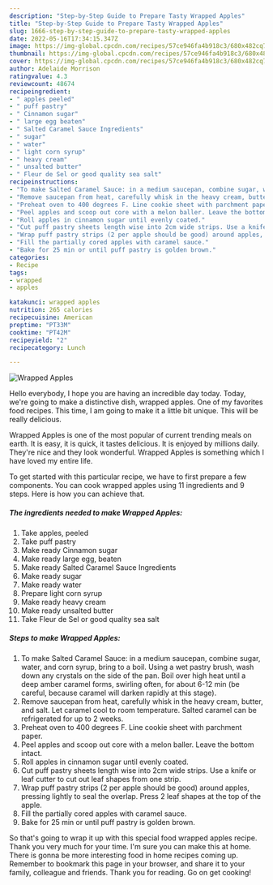 ```yaml
---
description: "Step-by-Step Guide to Prepare Tasty Wrapped Apples"
title: "Step-by-Step Guide to Prepare Tasty Wrapped Apples"
slug: 1666-step-by-step-guide-to-prepare-tasty-wrapped-apples
date: 2022-05-16T17:34:15.347Z
image: https://img-global.cpcdn.com/recipes/57ce946fa4b918c3/680x482cq70/wrapped-apples-recipe-main-photo.jpg
thumbnail: https://img-global.cpcdn.com/recipes/57ce946fa4b918c3/680x482cq70/wrapped-apples-recipe-main-photo.jpg
cover: https://img-global.cpcdn.com/recipes/57ce946fa4b918c3/680x482cq70/wrapped-apples-recipe-main-photo.jpg
author: Adelaide Morrison
ratingvalue: 4.3
reviewcount: 48674
recipeingredient:
- " apples peeled"
- " puff pastry"
- " Cinnamon sugar"
- " large egg beaten"
- " Salted Caramel Sauce Ingredients"
- " sugar"
- " water"
- " light corn syrup"
- " heavy cream"
- " unsalted butter"
- " Fleur de Sel or good quality sea salt"
recipeinstructions:
- "To make Salted Caramel Sauce: in a medium saucepan, combine sugar, water, and corn syrup, bring to a boil. Using a wet pastry brush, wash down any crystals on the side of the pan. Boil over high heat until a deep amber caramel forms, swirling often, for about 6-12 min (be careful, because caramel will darken rapidly at this stage)."
- "Remove saucepan from heat, carefully whisk in the heavy cream, butter, and salt. Let caramel cool to room temperature. Salted caramel can be refrigerated for up to 2 weeks."
- "Preheat oven to 400 degrees F. Line cookie sheet with parchment paper."
- "Peel apples and scoop out core with a melon baller. Leave the bottom intact."
- "Roll apples in cinnamon sugar until evenly coated."
- "Cut puff pastry sheets length wise into 2cm wide strips. Use a knife or leaf cutter to cut out leaf shapes from one strip."
- "Wrap puff pastry strips (2 per apple should be good) around apples, pressing lightly to seal the overlap. Press 2 leaf shapes at the top of the apple."
- "Fill the partially cored apples with caramel sauce."
- "Bake for 25 min or until puff pastry is golden brown."
categories:
- Recipe
tags:
- wrapped
- apples

katakunci: wrapped apples 
nutrition: 265 calories
recipecuisine: American
preptime: "PT33M"
cooktime: "PT42M"
recipeyield: "2"
recipecategory: Lunch

---
```



![Wrapped Apples](https://img-global.cpcdn.com/recipes/57ce946fa4b918c3/680x482cq70/wrapped-apples-recipe-main-photo.jpg)

Hello everybody, I hope you are having an incredible day today. Today, we're going to make a distinctive dish, wrapped apples. One of my favorites food recipes. This time, I am going to make it a little bit unique. This will be really delicious.



Wrapped Apples is one of the most popular of current trending meals on earth. It is easy, it is quick, it tastes delicious. It is enjoyed by millions daily. They're nice and they look wonderful. Wrapped Apples is something which I have loved my entire life.


To get started with this particular recipe, we have to first prepare a few components. You can cook wrapped apples using 11 ingredients and 9 steps. Here is how you can achieve that.

<!--inarticleads1-->

##### The ingredients needed to make Wrapped Apples:

1. Take  apples, peeled
1. Take  puff pastry
1. Make ready  Cinnamon sugar
1. Make ready  large egg, beaten
1. Make ready  Salted Caramel Sauce Ingredients
1. Make ready  sugar
1. Make ready  water
1. Prepare  light corn syrup
1. Make ready  heavy cream
1. Make ready  unsalted butter
1. Take  Fleur de Sel or good quality sea salt




<!--inarticleads2-->

##### Steps to make Wrapped Apples:

1. To make Salted Caramel Sauce: in a medium saucepan, combine sugar, water, and corn syrup, bring to a boil. Using a wet pastry brush, wash down any crystals on the side of the pan. Boil over high heat until a deep amber caramel forms, swirling often, for about 6-12 min (be careful, because caramel will darken rapidly at this stage).
1. Remove saucepan from heat, carefully whisk in the heavy cream, butter, and salt. Let caramel cool to room temperature. Salted caramel can be refrigerated for up to 2 weeks.
1. Preheat oven to 400 degrees F. Line cookie sheet with parchment paper.
1. Peel apples and scoop out core with a melon baller. Leave the bottom intact.
1. Roll apples in cinnamon sugar until evenly coated.
1. Cut puff pastry sheets length wise into 2cm wide strips. Use a knife or leaf cutter to cut out leaf shapes from one strip.
1. Wrap puff pastry strips (2 per apple should be good) around apples, pressing lightly to seal the overlap. Press 2 leaf shapes at the top of the apple.
1. Fill the partially cored apples with caramel sauce.
1. Bake for 25 min or until puff pastry is golden brown.




So that's going to wrap it up with this special food wrapped apples recipe. Thank you very much for your time. I'm sure you can make this at home. There is gonna be more interesting food in home recipes coming up. Remember to bookmark this page in your browser, and share it to your family, colleague and friends. Thank you for reading. Go on get cooking!
